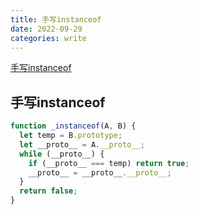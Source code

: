 ```yaml
---
title: 手写instanceof
date: 2022-09-29
categories: write
---
```


[手写instanceof](#1)

<p id=1></p>

## 手写instanceof

```js
function _instanceof(A, B) {
  let temp = B.prototype;
  let __proto__ = A.__proto__;
  while (__proto__) {
    if (__proto__ === temp) return true;
    __proto__ = __proto__.__proto__;
  }
  return false;
}
```